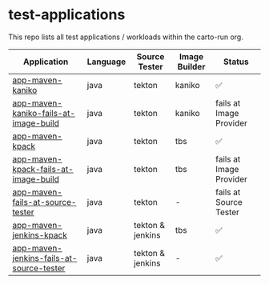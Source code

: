 # test-applications

This repo lists all test applications / workloads within the carto-run org.

| Application | Language | Source Tester | Image Builder | Status |
| ----------- | -------- | ------------- | ------------- | ------ |
| [app-maven-kaniko](https://github.com/carto-run/app-maven-kaniko) | java | tekton | kaniko | ✅ |
| [app-maven-kaniko-fails-at-image-build](https://github.com/carto-run/app-maven-kaniko-fails-at-image-build) | java | tekton | kaniko | fails at Image Provider |
| [app-maven-kpack](https://github.com/carto-run/app-maven-kpack) | java | tekton | tbs | ✅ |
| [app-maven-kpack-fails-at-image-build](https://github.com/carto-run/app-maven-kpack-fails-at-image-build) | java | tekton | tbs | fails at Image Provider |
| [app-maven-fails-at-source-tester](https://github.com/carto-run/app-maven-fails-at-source-tester) | java | tekton | - | fails at Source Tester |
| [app-maven-jenkins-kpack](https://github.com/carto-run/app-maven-jenkins-kpack) | java | tekton & jenkins | tbs | ✅ |
| [app-maven-jenkins-fails-at-source-tester](https://github.com/carto-run/app-maven-jenkins-fails-at-source-tester) | java | tekton & jenkins | - | ✅ |
